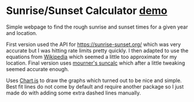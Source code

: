 # Sunrise/Sunset Calculator [demo](https://scotthood.co.uk/project/suncalc/demo/)

Simple webpage to find the rough sunrise and sunset times for a given year and location.

First version used the API for https://sunrise-sunset.org/ which was very accurate but I was hitting rate limits pretty quickly. I then adapted to use the equations from [Wikipedia](https://en.wikipedia.org/wiki/Sunrise_equation) which seemed a little too approximate for my location. Final version uses [mourner's suncalc](https://github.com/mourner/suncalc) which after a little tweaking seemed accurate enough.

Uses [Chart.js](https://www.chartjs.org/) to draw the graphs which turned out to be nice and simple. Best fit lines do not come by default and require another package so I just made do with adding some extra dashed lines manually.
